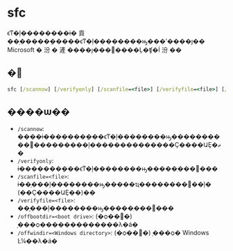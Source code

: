 # sfc

ϵͳ�ļ��������ɨ� 貢 ��֤�����ܱ�����ϵͳ�ļ��������ԣ���ʹ����ȷ�� Microsoft � 汾 � 滻 ����ȷ���𻵡����Ļ�ʧ�İ 汾 ��

## �﷨

```cmd
sfc [/scannow] [/verifyonly] [/scanfile=<file>] [/verifyfile=<file>] [/offbootdir=<boot drive>] [/offwindir=<Windows directory>] [/loglevel=<log file path>]
```

## ����ѡ��

-   `/scannow`: ����ɨ�������ܱ���ϵͳ�ļ��������ԣ����������޸���������ļ��������������Ҫ����ԱȨ�ޡ�
-   `/verifyonly`: ɨ�������ܱ���ϵͳ�ļ��������ԣ�����ִ���޸���
-   `/scanfile=<file>`: ɨ��ָ���ļ��������ԣ�����ҵ��������޸��ļ� (��Ҫ����ԱȨ��)��
-   `/verifyfile=<file>`: ��ָ֤���ļ��������ԣ�����ִ���޸���
-   `/offbootdir=<boot drive>`: (�ѻ��޸�) ָ���ѻ�������������λ�á�
-   `/offwindir=<Windows directory>`: (�ѻ��޸�) ָ���ѻ� Windows Ŀ¼��λ�á�
